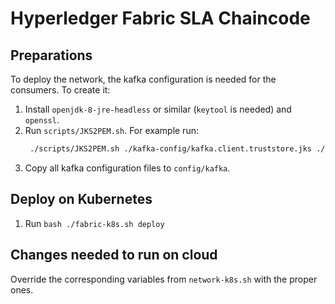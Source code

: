 # Hyperledger Fabric SLA Chaincode


## Preparations

To deploy the network, the kafka configuration is needed for the consumers. To create it:

1. Install `openjdk-8-jre-headless` or similar (`keytool` is needed) and `openssl`.
2. Run `scripts/JKS2PEM.sh`.
   For example run:
   ```bash
    ./scripts/JKS2PEM.sh ./kafka-config/kafka.client.truststore.jks ./kafka-config/server.cer.pem
   ```
3. Copy all kafka configuration files to `config/kafka`.

## Deploy on Kubernetes

1. Run `bash ./fabric-k8s.sh deploy`

## Changes needed to run on cloud

Override the corresponding variables from `network-k8s.sh` with the proper ones.